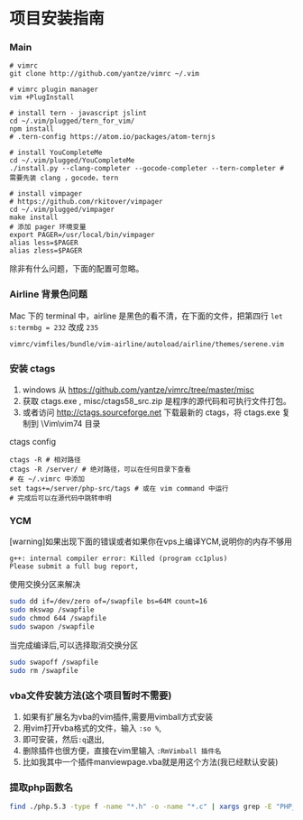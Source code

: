 # 项目安装指南

### Main
```
# vimrc
git clone http://github.com/yantze/vimrc ~/.vim

# vimrc plugin manager
vim +PlugInstall

# install tern - javascript jslint
cd ~/.vim/plugged/tern_for_vim/
npm install 
# .tern-config https://atom.io/packages/atom-ternjs

# install YouCompleteMe
cd ~/.vim/plugged/YouCompleteMe
./install.py --clang-completer --gocode-completer --tern-completer # 需要先装 clang ，gocode，tern

# install vimpager
# https://github.com/rkitover/vimpager
cd ~/.vim/plugged/vimpager
make install
# 添加 pager 环境变量
export PAGER=/usr/local/bin/vimpager
alias less=$PAGER
alias zless=$PAGER
```
除非有什么问题，下面的配置可忽略。


### Airline 背景色问题
Mac 下的 terminal 中，airline 是黑色的看不清，在下面的文件，把第四行 `let s:termbg = 232` 改成 `235`
```
vimrc/vimfiles/bundle/vim-airline/autoload/airline/themes/serene.vim
```

### 安装 ctags
1. windows 从 https://github.com/yantze/vimrc/tree/master/misc
1. 获取 ctags.exe , misc/ctags58_src.zip 是程序的源代码和可执行文件打包。
1. 或者访问 http://ctags.sourceforge.net 下载最新的 ctags，将 ctags.exe 复制到 \Vim\vim74 目录

ctags config
```
ctags -R # 相对路径
ctags -R /server/ # 绝对路径，可以在任何目录下查看
# 在 ~/.vimrc 中添加
set tags+=/server/php-src/tags # 或在 vim command 中运行
# 完成后可以在源代码中跳转申明
```

### YCM
[warning]如果出现下面的错误或者如果你在vps上编译YCM,说明你的内存不够用
```
g++: internal compiler error: Killed (program cc1plus)
Please submit a full bug report,
```
使用交换分区来解决
```bash
sudo dd if=/dev/zero of=/swapfile bs=64M count=16
sudo mkswap /swapfile
sudo chmod 644 /swapfile
sudo swapon /swapfile
```
当完成编译后,可以选择取消交换分区
```bash
sudo swapoff /swapfile
sudo rm /swapfile
```

### vba文件安装方法(这个项目暂时不需要)
1. 如果有扩展名为vba的vim插件,需要用vimball方式安装
1. 用vim打开vba格式的文件，输入 `:so %`,
1. 即可安装，然后`:q`退出,
1. 删除插件也很方便，直接在vim里输入 `:RmVimball 插件名`
1. 比如我其中一个插件manviewpage.vba就是用这个方法(我已经默认安装)


### 提取php函数名
```bash
find ./php.5.3 -type f -name "*.h" -o -name "*.c" | xargs grep -E "PHP_FUNCTION|ZEND_FUNCTION" | sed -ie "s/.*_FUNCTION(//g;s/)//g" | sort | uniq > functions.txt
```
